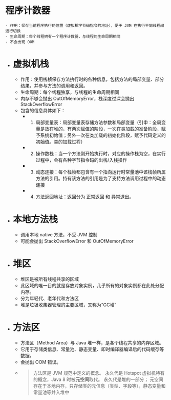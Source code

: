 # 程序计数器
	- 作用：保存当前程序执行的位置（虚拟机字节码指令的地址），便于 JVM 在执行不同线程间进行切换
	- 生命周期：每个线程拥有一个程序计数器，与线程的生命周期相同
	- 不会出现 OOM
- # 虚拟机栈
	- 作用：使用栈桢保存方法执行时的各种信息，包括方法的局部变量、部分结果，并参与方法的调用和返回。
	- 生命周期：每个线程独享，与线程的生命周期相同
	- 内存不够会抛出 OutOfMemoryError，栈深度过深会抛出 StackOverflowError
	- 包含的信息具体如下：
		- 1. 局部变量表：局部变量表存储方法参数和局部变量（引申：全局变量是放在堆的，有两次赋值的阶段，一次在类加载的准备阶段，赋予系统初始值；另外一次在类加载的初始化阶段，赋予代码定义的初始值。类的加载过程）
		- 2. 操作数栈：当一个方法刚开始执行时，对应的操作栈为空，在实行过程中，会有各种字节指令码的出栈/入栈操作
		- 3. 动态连接：每个栈帧都包含有一个指向运行时常量池中该栈帧所属方法的引用。持有该方法的引用是为了支持方法调用过程中的动态连接
		- 4. 方法返回地址：返回分为 正常返回 和 异常退出。
- # 本地方法栈
	- 调用本地 native 方法，不受 JVM 控制
	- 可能会抛出 StackOverflowError 和 OutOfMemoryError
- # 堆区
	- 堆区是被所有线程共享的区域
	- 此区域的唯一目的就是存放对象实例，几乎所有的对象实例都在此处分配内存。
	- 分为年轻代、老年代和方法区
	- 堆是垃圾收集器管理的主要区域，又称为“GC堆”
- # 方法区
	- 方法区（Method Area）与 Java 堆一样，是各个线程共享的内存区域。
	- 它用于存储类信息、常量池、静态变量、即时编译器编译后的代码缓存等数据。
	- 会抛出 OOM 错误。
	- > 方法区是 JVM 规范中定义的概念。
	  永久代是 Hotspot 虚拟机特有的概念，Java 8 时被**元空间**取代。
	  永久代是堆的一部分；
	  元空间存在于本地内存，只存储类的元信息（类型、字段等），静态变量和常量池等并入堆中